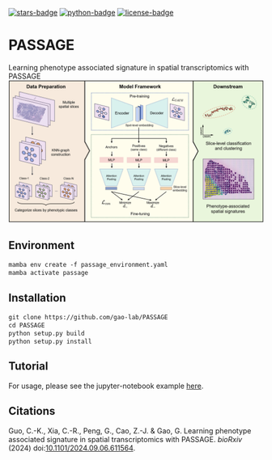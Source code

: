 [![stars-badge](https://img.shields.io/github/stars/gao-lab/PASSAGE?logo=GitHub&color=yellow)](https://github.com/gao-lab/PASSAGE/stargazers)
[![python-badge](https://img.shields.io/badge/Python-3.10-blue.svg)]({[linkUrl](https://www.python.org/downloads/release/python-31013/)})
[![license-badge](https://img.shields.io/badge/License-MIT-yellow.svg)](https://opensource.org/licenses/MIT)


# PASSAGE
Learning phenotype associated signature in spatial transcriptomics with PASSAGE
![Model architecture](./model.png)


## Environment
```
mamba env create -f passage_environment.yaml
mamba activate passage
```

## Installation
```
git clone https://github.com/gao-lab/PASSAGE
cd PASSAGE
python setup.py build
python setup.py install
```
## Tutorial
For usage, please see the jupyter-notebook example [here](./tutorial/tutorial.ipynb).


## Citations
Guo, C.-K., Xia, C.-R., Peng, G., Cao, Z.-J. & Gao, G. Learning phenotype associated signature in spatial transcriptomics with PASSAGE. _bioRxiv_ (2024) doi:[10.1101/2024.09.06.611564](https://doi.org/10.1101/2024.09.06.611564).

